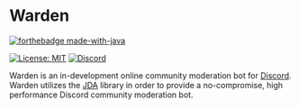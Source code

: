 # Warden

[![forthebadge made-with-java](https://forthebadge.com/images/badges/made-with-java.svg)](https://java.com/)

[![License: MIT](https://img.shields.io/badge/license-MIT-blue.svg)](LICENSE)
[![Discord](https://img.shields.io/discord/826261093798248479?color=%235865F2&label=discord&logo=discord&style=plastic)](https://discord.gg/Pf6AtukKjx)

Warden is an in-development online community moderation bot for [Discord](https://discord.com).
Warden utilizes the [JDA](https://github.com/DV8FromTheWorld/JDA) library in order to provide a no-compromise,
high performance Discord community moderation bot.
